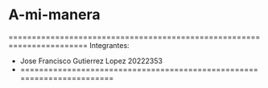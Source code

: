 # A-mi-manera
=======================================================================
Integrantes: 
- Jose Francisco Gutierrez Lopez 20222353
- =======================================================================
